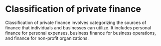 # Classification of private finance
Classification of private finance involves categorizing the sources of finance that individuals and businesses can utilize. It includes personal finance for personal expenses, business finance for business operations, and finance for non-profit organizations.
